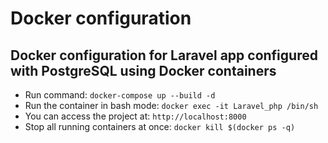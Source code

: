 # Docker configuration
## Docker configuration for Laravel app configured with PostgreSQL using Docker containers

- Run command: `docker-compose up --build -d`
- Run the container in bash mode: `docker exec -it Laravel_php /bin/sh`
- You can access the project at: `http://localhost:8000`
- Stop all running containers at once: `docker kill $(docker ps -q)`

